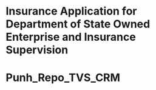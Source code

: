 # Insurance Application for Department of State Owned Enterprise and Insurance Supervision
# Punh_Repo_TVS_CRM
